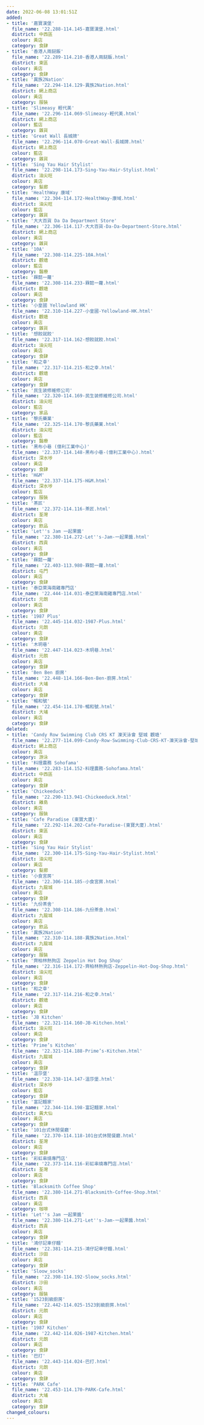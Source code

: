 ```yaml
---
date: 2022-06-08 13:01:51Z
added:
- title: '嘉寶漢堡'
  file_name: '22.288-114.145-嘉寶漢堡.html'
  district: 中西區
  colour: 黃店
  category: 食肆
- title: '香港人兩餸飯'
  file_name: '22.289-114.210-香港人兩餸飯.html'
  district: 東區
  colour: 黃店
  category: 食肆
- title: '異族2Nation'
  file_name: '22.294-114.129-異族2Nation.html'
  district: 網上商店
  colour: 黃店
  category: 服裝
- title: 'Slimeasy 輕代美'
  file_name: '22.296-114.069-Slimeasy-輕代美.html'
  district: 網上商店
  colour: 藍店
  category: 雜貨
- title: 'Great Wall 長城牌'
  file_name: '22.296-114.070-Great-Wall-長城牌.html'
  district: 網上商店
  colour: 藍店
  category: 雜貨
- title: 'Sing Yau Hair Stylist'
  file_name: '22.298-114.173-Sing-Yau-Hair-Stylist.html'
  district: 油尖旺
  colour: 黃店
  category: 髮廊
- title: 'HealthWay 康域'
  file_name: '22.304-114.172-HealthWay-康域.html'
  district: 油尖旺
  colour: 藍店
  category: 雜貨
- title: '大大百貨 Da Da Department Store'
  file_name: '22.306-114.117-大大百貨-Da-Da-Department-Store.html'
  district: 網上商店
  colour: 黃店
  category: 雜貨
- title: '10A'
  file_name: '22.308-114.225-10A.html'
  district: 觀塘
  colour: 藍店
  category: 醫療
- title: '罧懿一蘿'
  file_name: '22.308-114.233-罧懿一蘿.html'
  district: 觀塘
  colour: 黃店
  category: 食肆
- title: '小皇國 Yellowland HK'
  file_name: '22.310-114.227-小皇國-Yellowland-HK.html'
  district: 觀塘
  colour: 黃店
  category: 雜貨
- title: '想餃就餃'
  file_name: '22.317-114.162-想餃就餃.html'
  district: 油尖旺
  colour: 黃店
  category: 食肆
- title: '和之幸'
  file_name: '22.317-114.215-和之幸.html'
  district: 觀塘
  colour: 黃店
  category: 食肆
- title: '民生装修維修公司'
  file_name: '22.320-114.169-民生装修維修公司.html'
  district: 油尖旺
  colour: 藍店
  category: 家品
- title: '黎氏藥業'
  file_name: '22.325-114.170-黎氏藥業.html'
  district: 油尖旺
  colour: 藍店
  category: 醫療
- title: '黑布小巷 (億利工業中心)'
  file_name: '22.337-114.148-黑布小巷-(億利工業中心).html'
  district: 深水埗
  colour: 黃店
  category: 食肆
- title: 'H&M'
  file_name: '22.337-114.175-H&M.html'
  district: 深水埗
  colour: 藍店
  category: 服裝
- title: '茶匠'
  file_name: '22.372-114.116-茶匠.html'
  district: 荃灣
  colour: 黃店
  category: 飲品
- title: 'Let''s Jam 一起果醬'
  file_name: '22.380-114.272-Let''s-Jam-一起果醬.html'
  district: 西貢
  colour: 黃店
  category: 食肆
- title: '罧懿一蘿'
  file_name: '22.403-113.980-罧懿一蘿.html'
  district: 屯門
  colour: 黃店
  category: 食肆
- title: '泰亞萊海南雞專門店'
  file_name: '22.444-114.031-泰亞萊海南雞專門店.html'
  district: 元朗
  colour: 黃店
  category: 食肆
- title: '1987 Plus'
  file_name: '22.445-114.032-1987-Plus.html'
  district: 元朗
  colour: 黃店
  category: 食肆
- title: '木玥巷'
  file_name: '22.447-114.023-木玥巷.html'
  district: 元朗
  colour: 黃店
  category: 食肆
- title: 'Ben Ben 廚房'
  file_name: '22.448-114.166-Ben-Ben-廚房.html'
  district: 大埔
  colour: 黃店
  category: 食肆
- title: '暢和號'
  file_name: '22.454-114.170-暢和號.html'
  district: 大埔
  colour: 黃店
  category: 食肆
deleted:
- title: 'Candy Row Swimming Club CRS KT 濼天泳會 堅城 觀塘'
  file_name: '22.277-114.099-Candy-Row-Swimming-Club-CRS-KT-濼天泳會-堅城-觀塘.html'
  district: 網上商店
  colour: 黃店
  category: 游泳
- title: '料理農務 Sohofama'
  file_name: '22.283-114.152-料理農務-Sohofama.html'
  district: 中西區
  colour: 黃店
  category: 食肆
- title: 'Chickeeduck'
  file_name: '22.290-113.941-Chickeeduck.html'
  district: 離島
  colour: 黃店
  category: 服裝
- title: 'Cafe Paradise (東寶大廈)'
  file_name: '22.292-114.202-Cafe-Paradise-(東寶大廈).html'
  district: 東區
  colour: 黃店
  category: 食肆
- title: 'Sing Yau Hair Stylist'
  file_name: '22.300-114.175-Sing-Yau-Hair-Stylist.html'
  district: 油尖旺
  colour: 黃店
  category: 髮廊
- title: '小食宮房'
  file_name: '22.306-114.185-小食宮房.html'
  district: 九龍城
  colour: 黃店
  category: 食肆
- title: '九份茶舍'
  file_name: '22.308-114.186-九份茶舍.html'
  district: 九龍城
  colour: 黃店
  category: 飲品
- title: '異族2Nation'
  file_name: '22.310-114.188-異族2Nation.html'
  district: 九龍城
  colour: 黃店
  category: 服裝
- title: '齊柏林熱狗店 Zeppelin Hot Dog Shop'
  file_name: '22.316-114.172-齊柏林熱狗店-Zeppelin-Hot-Dog-Shop.html'
  district: 油尖旺
  colour: 黃店
  category: 食肆
- title: '和之幸'
  file_name: '22.317-114.216-和之幸.html'
  district: 觀塘
  colour: 黃店
  category: 食肆
- title: 'JB Kitchen'
  file_name: '22.321-114.160-JB-Kitchen.html'
  district: 油尖旺
  colour: 黃店
  category: 食肆
- title: 'Prime’s Kitchen'
  file_name: '22.321-114.188-Prime’s-Kitchen.html'
  district: 九龍城
  colour: 黃店
  category: 食肆
- title: '溫莎堡'
  file_name: '22.338-114.147-溫莎堡.html'
  district: 深水埗
  colour: 藍店
  category: 食肆
- title: '富記麵家'
  file_name: '22.344-114.198-富記麵家.html'
  district: 黃大仙
  colour: 黃店
  category: 食肆
- title: '101台式休閒餐廳'
  file_name: '22.370-114.118-101台式休閒餐廳.html'
  district: 荃灣
  colour: 黃店
  category: 食肆
- title: '彩虹串燒專門店'
  file_name: '22.373-114.116-彩虹串燒專門店.html'
  district: 荃灣
  colour: 黃店
  category: 食肆
- title: 'Blacksmith Coffee Shop'
  file_name: '22.380-114.271-Blacksmith-Coffee-Shop.html'
  district: 西貢
  colour: 黃店
  category: 咖啡
- title: 'Let''s Jam 一起果醬'
  file_name: '22.380-114.271-Let''s-Jam-一起果醬.html'
  district: 西貢
  colour: 黃店
  category: 食肆
- title: '鴻仔記車仔麵'
  file_name: '22.381-114.215-鴻仔記車仔麵.html'
  district: 沙田
  colour: 黃店
  category: 食肆
- title: 'Sloow_socks'
  file_name: '22.398-114.192-Sloow_socks.html'
  district: 沙田
  colour: 黃店
  category: 服裝
- title: '1523釗級廚房'
  file_name: '22.442-114.025-1523釗級廚房.html'
  district: 元朗
  colour: 黃店
  category: 食肆
- title: '1987 Kitchen'
  file_name: '22.442-114.026-1987-Kitchen.html'
  district: 元朗
  colour: 黃店
  category: 食肆
- title: '巴打'
  file_name: '22.443-114.024-巴打.html'
  district: 元朗
  colour: 黃店
  category: 食肆
- title: 'PARK Cafe'
  file_name: '22.453-114.170-PARK-Cafe.html'
  district: 大埔
  colour: 黃店
  category: 食肆
changed_colours:
---
```

